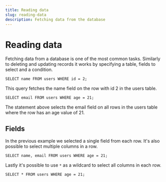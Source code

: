 ```yaml
---
title: Reading data
slug: reading-data
description: Fetching data from the database
---
```


# Reading data

Fetching data from a database is one of the most common tasks. Similarly to deleting and updating records it works by specifying a table, fields to select and a condition.

```
SELECT name FROM users WHERE id = 2;
```

This query fetches the name field on the row with id 2 in the users table.

```
SELECT email FROM users WHERE age = 21;
```

The statement above selects the email field on all rows in the users table where the row has an age value of 21.

## Fields

In the previous example we selected a single field from each row. It's also possible to select multiple columns in a row.

```
SELECT name, email FROM users WHERE age = 21;
```

Lastly it's possible to use `*` as a wildcard to select all columns in each row.

```
SELECT * FROM users WHERE age = 21;
```
